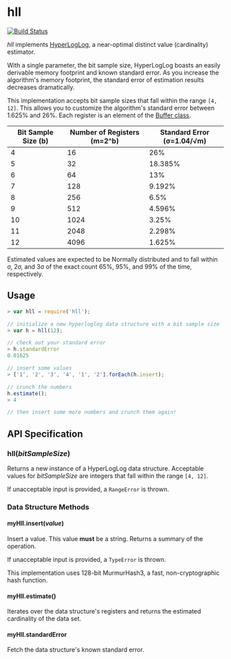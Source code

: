 # hll
[![Build Status][travis-image]][travis-url]

*hll* implements [HyperLogLog][whitepaper], a near-optimal distinct value (cardinality) estimator.

With a single parameter, the bit sample size, HyperLogLog boasts an easily derivable memory footprint and known standard error. As you increase the algorithm's memory footprint, the standard error of estimation results decreases dramatically.

This implementation accepts bit sample sizes that fall within the range `[4, 12]`. This allows you to customize the algorithm's standard error between 1.625% and 26%. Each register is an element of the [Buffer class][nodebuffer].

|Bit Sample Size (b) |Number of Registers (m=2^b) |Standard Error (σ=1.04/√m)|
|--------------------|------------------------|------------------|
|4                   |16                      |26%
|5                   |32                      |18.385%
|6                   |64                      |13%
|7                   |128                     |9.192%
|8                   |256                     |6.5%
|9                   |512                     |4.596%
|10                  |1024                    |3.25%
|11                  |2048                    |2.298%
|12                  |4096                    |1.625%

Estimated values are expected to be Normally distributed and to fall within σ, 2σ, and 3σ of the exact count 65%, 95%, and 99% of the time, respectively.

## Usage
```js
> var hll = require('hll');

// initialize a new hyperloglog data structure with a bit sample size
> var h = hll(12);

// check out your standard error
> h.standardError
0.01625

// insert some values
> ['1', '2', '3', '4', '1', '2'].forEach(h.insert);

// crunch the numbers
h.estimate();
> 4

// then insert some more numbers and crunch them again!
```

## API Specification

### hll(*bitSampleSize*)

Returns a new instance of a HyperLogLog data structure. Acceptable values for *bitSampleSize* are integers that fall within the range `[4, 12]`.

If unacceptable input is provided, a `RangeError` is thrown.

### Data Structure Methods

#### myHll.insert(*value*)

Insert a value. This value **must** be a string. Returns a summary of the operation.

If unacceptable input is provided, a `TypeError` is thrown.

This implementation uses 128-bit MurmurHash3, a fast, non-cryptographic hash function.

#### myHll.estimate()

Iterates over the data structure's registers and returns the estimated cardinality of the data set.

#### myHll.standardError

Fetch the data structure's known standard error.


[whitepaper]: http://algo.inria.fr/flajolet/Publications/FlFuGaMe07.pdf
[nodebuffer]: http://nodejs.org/api/buffer.html
[travis-image]: https://img.shields.io/travis/davidgwking/hll.svg?style=flat&branch=master
[travis-url]: https://travis-ci.org/davidgwking/hll
